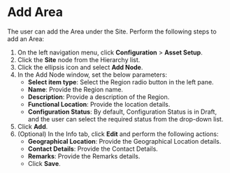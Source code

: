 # Add Area

The user can add the Area under the Site. Perform the following steps to add an Area:

1. On the left navigation menu, click **Configuration** > **Asset Setup**.
2. Click the **Site** node from the Hierarchy list.
3. Click the ellipsis icon and select **Add Node**.
4. In the Add Node window, set the below parameters:
      - **Select item type**: Select the Region radio button in the left pane.
      - **Name**: Provide the Region name.
      - **Description**: Provide a description of the Region.
      - **Functional Location**: Provide the location details. 
      - **Configuration Status**: By default, Configuration Status is in Draft, and the user can select the required status from the drop-down list.
5. Click **Add**.
6. (Optional) In the Info tab, click **Edit** and perform the following actions:
      - **Geographical Location**: Provide the Geographical Location details.
      - **Contact Details**: Provide the Contact Details.
      - **Remarks**: Provide the Remarks details.
      - Click **Save**.